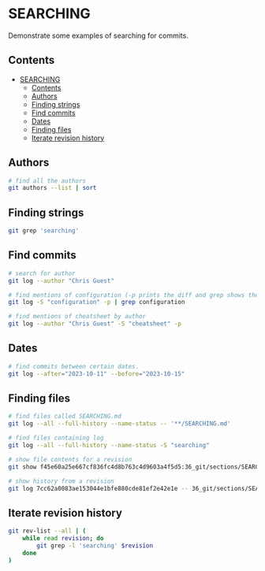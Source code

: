 # SEARCHING

Demonstrate some examples of searching for commits.  

## Contents

- [SEARCHING](#searching)
  - [Contents](#contents)
  - [Authors](#authors)
  - [Finding strings](#finding-strings)
  - [Find commits](#find-commits)
  - [Dates](#dates)
  - [Finding files](#finding-files)
  - [Iterate revision history](#iterate-revision-history)

## Authors

```sh
# find all the authors
git authors --list | sort
```

## Finding strings

```sh
git grep 'searching'
```

## Find commits

```sh
# search for author
git log --author "Chris Guest" 

# find mentions of configuration (-p prints the diff and grep shows the lines of code) 
git log -S "configuration" -p | grep configuration

# find mentions of cheatsheet by author
git log --author "Chris Guest" -S "cheatsheet" -p
```

## Dates

```sh
# find commits between certain dates.
git log --after="2023-10-11" --before="2023-10-15"
```

## Finding files

```sh
# find files called SEARCHING.md
git log --all --full-history --name-status -- '**/SEARCHING.md' 

# find files containing log 
git log --all --full-history --name-status -S "searching"

# show file contents for a revision
git show f45e60a25e667cf836fc4d8b763c4d9603a4f5d5:36_git/sections/SEARCHING.md

# show history from a revision
git log 7cc62a0083ae153044e1bfe880cde81ef2e42e1e -- 36_git/sections/SEARCHING.md
```

## Iterate revision history

```sh
git rev-list --all | (
    while read revision; do
        git grep -l 'searching' $revision
    done
)
```
